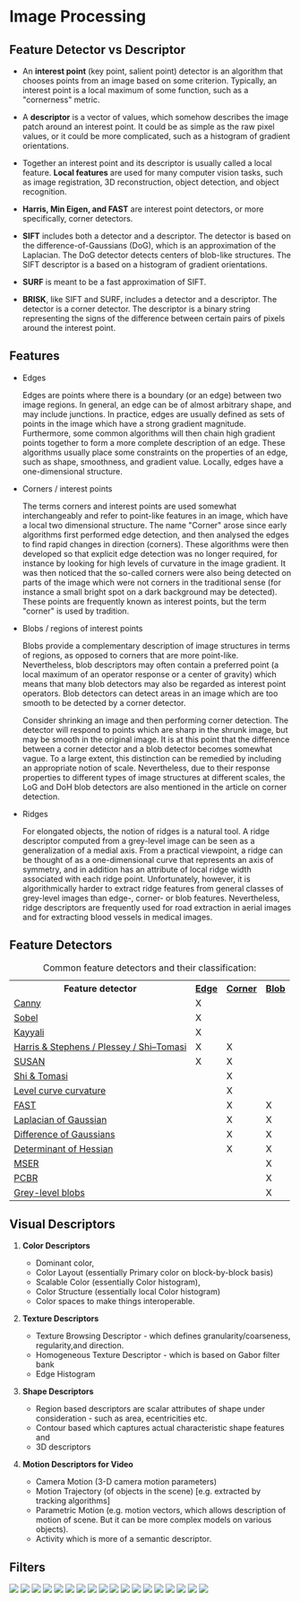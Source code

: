 # Image Processing

## Feature Detector vs Descriptor

- An **interest point** (key point, salient point) detector is an algorithm that chooses points from an image based on some criterion. Typically, an interest point is a local maximum of some function, such as a "cornerness" metric.

- A **descriptor** is a vector of values, which somehow describes the image patch around an interest point. It could be as simple as the raw pixel values, or it could be more complicated, such as a histogram of gradient orientations.

- Together an interest point and its descriptor is usually called a local feature. **Local features** are used for many computer vision tasks, such as image registration, 3D reconstruction, object detection, and object recognition.

- **Harris, Min Eigen, and FAST** are interest point detectors, or more specifically, corner detectors.

- **SIFT** includes both a detector and a descriptor. The detector is based on the difference-of-Gaussians (DoG), which is an approximation of the Laplacian. The DoG detector detects centers of blob-like structures. The SIFT descriptor is a based on a histogram of gradient orientations.

- **SURF** is meant to be a fast approximation of SIFT.

- **BRISK**, like SIFT and SURF, includes a detector and a descriptor. The detector is a corner detector. The descriptor is a binary string representing the signs of the difference between certain pairs of pixels around the interest point.

## Features

- Edges

  Edges are points where there is a boundary (or an edge) between two image regions. In general, an edge can be of almost arbitrary shape, and may include junctions. In practice, edges are usually defined as sets of points in the image which have a strong gradient magnitude. Furthermore, some common algorithms will then chain high gradient points together to form a more complete description of an edge. These algorithms usually place some constraints on the properties of an edge, such as shape, smoothness, and gradient value.
  Locally, edges have a one-dimensional structure.

- Corners / interest points

  The terms corners and interest points are used somewhat interchangeably and refer to point-like features in an image, which have a local two dimensional structure. The name "Corner" arose since early algorithms first performed edge detection, and then analysed the edges to find rapid changes in direction (corners). These algorithms were then developed so that explicit edge detection was no longer required, for instance by looking for high levels of curvature in the image gradient. It was then noticed that the so-called corners were also being detected on parts of the image which were not corners in the traditional sense (for instance a small bright spot on a dark background may be detected). These points are frequently known as interest points, but the term "corner" is used by tradition.

- Blobs / regions of interest points

  Blobs provide a complementary description of image structures in terms of regions, as opposed to corners that are more point-like. Nevertheless, blob descriptors may often contain a preferred point (a local maximum of an operator response or a center of gravity) which means that many blob detectors may also be regarded as interest point operators. Blob detectors can detect areas in an image which are too smooth to be detected by a corner detector.

  Consider shrinking an image and then performing corner detection. The detector will respond to points which are sharp in the shrunk image, but may be smooth in the original image. It is at this point that the difference between a corner detector and a blob detector becomes somewhat vague. To a large extent, this distinction can be remedied by including an appropriate notion of scale. Nevertheless, due to their response properties to different types of image structures at different scales, the LoG and DoH blob detectors are also mentioned in the article on corner detection.

- Ridges

  For elongated objects, the notion of ridges is a natural tool. A ridge descriptor computed from a grey-level image can be seen as a generalization of a medial axis. From a practical viewpoint, a ridge can be thought of as a one-dimensional curve that represents an axis of symmetry, and in addition has an attribute of local ridge width associated with each ridge point. Unfortunately, however, it is algorithmically harder to extract ridge features from general classes of grey-level images than edge-, corner- or blob features. Nevertheless, ridge descriptors are frequently used for road extraction in aerial images and for extracting blood vessels in medical images.

## Feature Detectors

<table class="wikitable"> <caption>Common feature detectors and their classification: </caption> <tbody><tr> <th>Feature detector</th> <th><a href="https://en.wikipedia.org/wiki/Edge_detection" title="Edge detection">Edge</a></th> <th><a href="https://en.wikipedia.org/wiki/Corner_detection" title="Corner detection">Corner</a></th> <th><a href="https://en.wikipedia.org/wiki/Blob_detection" title="Blob detection">Blob</a> </th></tr> <tr> <td><a href="https://en.wikipedia.org/wiki/Canny_edge_detector" title="Canny edge detector">Canny</a> </td> <td>X </td> <td> </td> <td> </td></tr> <tr> <td><a href="https://en.wikipedia.org/wiki/Sobel_operator" title="Sobel operator">Sobel</a> </td> <td>X </td> <td> </td> <td> </td></tr> <tr> <td><a href="/w/index.php?title=Kayyali_operator&amp;action=edit&amp;redlink=1" class="new" title="Kayyali operator (page does not exist)">Kayyali</a> </td> <td>X </td> <td> </td> <td> </td></tr> <tr> <td><a href="https://en.wikipedia.org/wiki/Corner_detection#The_Harris_&amp;_Stephens_/_Plessey_/_Shi–Tomasi_corner_detection_algorithms" title="Corner detection">Harris &amp; Stephens / Plessey / Shi–Tomasi</a> </td> <td>X </td> <td>X </td> <td> </td></tr> <tr> <td><a href="https://en.wikipedia.org/wiki/Corner_detection#The_SUSAN_corner_detector" title="Corner detection">SUSAN</a> </td> <td>X </td> <td>X </td> <td> </td></tr> <tr> <td><a href="https://en.wikipedia.org/wiki/Corner_detection#The_Shi_and_Tomasi_corner_detection_algorithm" title="Corner detection">Shi &amp; Tomasi</a> </td> <td> </td> <td>X </td> <td> </td></tr> <tr> <td><a href="https://en.wikipedia.org/wiki/Corner_detection#The_level_curve_curvature_approach" title="Corner detection">Level curve curvature</a> </td> <td> </td> <td>X </td> <td> </td></tr> <tr> <td><a href="https://en.wikipedia.org/wiki/Features_from_accelerated_segment_test" title="Features from accelerated segment test">FAST</a> </td> <td> </td> <td>X </td> <td>X </td></tr> <tr> <td><a href="https://en.wikipedia.org/wiki/Blob_detection#The_Laplacian_of_Gaussian" title="Blob detection">Laplacian of Gaussian</a> </td> <td> </td> <td>X </td> <td>X </td></tr> <tr> <td><a href="https://en.wikipedia.org/wiki/Difference_of_Gaussians" title="Difference of Gaussians">Difference of Gaussians</a> </td> <td> </td> <td>X </td> <td>X </td></tr> <tr> <td><a href="https://en.wikipedia.org/wiki/Blob_detection#The_determinant_of_the_Hessian" title="Blob detection">Determinant of Hessian</a> </td> <td> </td> <td>X </td> <td>X </td></tr> <tr> <td><a href="https://en.wikipedia.org/wiki/MSER" class="mw-redirect" title="MSER">MSER</a> </td> <td> </td> <td> </td> <td>X </td></tr> <tr> <td><a href="https://en.wikipedia.org/wiki/Principal_Curvature-Based_Region_Detector" class="mw-redirect" title="Principal Curvature-Based Region Detector">PCBR</a> </td> <td> </td> <td> </td> <td>X </td></tr> <tr> <td><a href="https://en.wikipedia.org/wiki/Blob_detection#Grey-level_blobs,_grey-level_blob_trees_and_scale-space_blobs" title="Blob detection">Grey-level blobs</a> </td> <td> </td> <td> </td> <td>X </td></tr></tbody></table>

## Visual Descriptors

1. **Color Descriptors**

   - Dominant color,
   - Color Layout (essentially Primary color on block-by-block basis)
   - Scalable Color (essentially Color histogram),
   - Color Structure (essentially local Color histogram)
   - Color spaces to make things interoperable.

2. **Texture Descriptors**

   - Texture Browsing Descriptor - which defines granularity/coarseness, regularity,and direction.
   - Homogeneous Texture Descriptor - which is based on Gabor filter bank
   - Edge Histogram

3. **Shape Descriptors**

   - Region based descriptors are scalar attributes of shape under consideration - such as area, ecentricities etc.
   - Contour based which captures actual characteristic shape features and
   - 3D descriptors

4. **Motion Descriptors for Video**

   - Camera Motion (3-D camera motion parameters)
   - Motion Trajectory (of objects in the scene) [e.g. extracted by tracking algorithms]
   - Parametric Motion (e.g. motion vectors, which allows description of motion of scene. But it can be more complex models on various objects).
   - Activity which is more of a semantic descriptor.

## Filters

![](./assets/ip/1.png)
![](./assets/ip/11.png)
![](./assets/ip/2.png)
![](./assets/ip/22.png)
![](./assets/ip/3.png)
![](./assets/ip/33.png)
![](./assets/ip/4.png)
![](./assets/ip/44.png)
![](./assets/ip/5.png)
![](./assets/ip/55.png)
![](./assets/ip/6.png)
![](./assets/ip/66.png)
![](./assets/ip/666.png)
![](./assets/ip/7.png)
![](./assets/ip/77.png)
![](./assets/ip/8.png)
![](./assets/ip/88.png)
![](./assets/ip/888.png)
